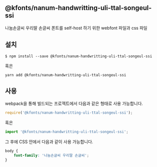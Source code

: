 
@kfonts/nanum-handwritting-uli-ttal-songeul-ssi
---------------------

나눔손글씨 우리딸 손글씨 폰트를 self-host 하기 위한 webfont 파일과 css 파일

설치
----

```
$ npm install --save @kfonts/nanum-handwritting-uli-ttal-songeul-ssi
```

혹은

```
yarn add @kfonts/nanum-handwritting-uli-ttal-songeul-ssi
```

사용
----

webpack을 통해 빌드되는 프로젝트에서 다음과 같은 형태로 사용 가능합니다.

```js
require('@kfonts/nanum-handwritting-uli-ttal-songeul-ssi');
```

혹은

```js
import '@kfonts/nanum-handwritting-uli-ttal-songeul-ssi';
```

그 후에 CSS 안에서 다음과 같이 사용 가능합니다.

```css
body {
    font-family: '나눔손글씨 우리딸 손글씨';
}
```
